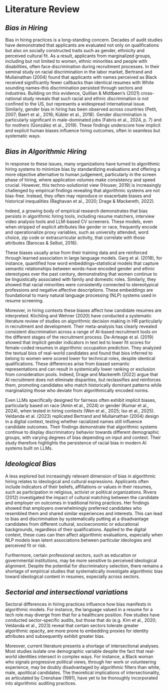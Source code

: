 # **Literature Review**

## *Bias in Hiring*

Bias in hiring practices is a long-standing concern. Decades of audit studies have demonstrated that applicants are evaluated not only on qualifications but also on socially constructed traits such as gender, ethnicity and perceived cultural fit. As a result, applicants from marginalized groups, including but not limited to women, ethnic minorities and people with disabilities, often face discrimination during recruitment processes. In their seminal study on racial discrimination in the labor market, Bertrand and Mullainathan (2004) found that applicants with names perceived as Black received significantly fewer callbacks than identical resumes with White sounding names–this discrimination persisted through sectors and industries. Building on this evidence, Quillian & Midtbøen’s (2021) cross-national study reveals that such racial and ethnic discrimination is not confined to the US, but represents a widespread international issue. Similarly, gender bias in hiring has been observed across countries (Petit, 2007; Baert et al., 2016; Kübler et al., 2018). Gender discrimination is particularly significant in male-dominated jobs (Fabris et al., 2024, p. 7) and for mothers (González et al., 2019). These findings underscore how implicit and explicit human biases influence hiring outcomes, often in seamless but systematic ways. 

## *Bias in Algorithmic Hiring*

In response to these issues, many organizations have turned to algorithmic hiring systems to minimize bias by standardizing evaluations and offering a more objective alternative to human judgement, particularly in the screen phase of hiring, where application volumes make consistency and speed crucial. However, this techno-solutionist view (Houser, 2019) is increasingly challenged by empirical findings revealing that algorithmic systems are not bias-free. Instead, they often may reproduce or exacerbate biases and historical inequalities (Raghavan et al., 2020; Drage & Mackereth, 2022). 

Indeed, a growing body of empirical research demonstrates that bias persists in algorithmic hiring tools, including resume matchers, interview video analysis tools and LLM-based CV screeners. These models, even when stripped of explicit attributes like gender or race, frequently encode and operationalize proxy variables, such as university attended, word choice, zip code or extracurricular activity, that correlate with those attributes (Barocas & Selbst, 2016). 

These biases usually arise from their training data and are reinforced through learned association in large language models. Garg et al. (2018), for instance, quantified how word embeddings–statistical models that capture semantic relationships between words–have encoded gender and ethnic stereotypes over the past century, demonstrating that women continue to be linguistically associated with family and domestic roles. Similarly, they showed that racial minorities were consistently connected to stereotypical professions and negative affective descriptions. These embeddings are foundational to many natural language processing (NLP) systems used in resume screening. 

Moreover, in hiring contexts these biases affect how candidate resumes are interpreted. Köchling and Wehner (2020) have conducted a systematic literature review of studies on algorithmic decision making in HR particularly in recruitment and development. Their meta-analysis has clearly revealed consistent discrimination across a range of AI-based recruitment tools on the different stages of the recruitment process. De-Arteage et al. (2019) showed that implicit gender indicators in text led to lower fit scores for female-coded resumes in algorithmic occupation prediction. They analyzed the textual bios of real-world candidates and found that bios inferred to belong to women were scored lower for technical roles, despite identical qualifications. These differences arise from biased semantic representations and can result in systemically lower ranking or exclusion from consideration pools. Indeed, Drage and Mackereth (2022) argue that AI recruitment does not eliminate disparities, but reclassifies and reinforces them, promoting candidates who match historically dominant patterns while marginalizing those who deviate from algorithmically encoded norms. 

Even LLMs specifically designed for fairness often exhibit implicit biases, particularly based on race (Amin et al., 2024) or gender (Kumar et al., 2024), when tested in hiring contexts (Wen et al., 2025; Iso et al., 2025). Veldanda et al. (2023) replicated Bertrand and Mullainathan (2004) design in a digital context, testing whether racialized names still influence candidate outcomes. Their findings demonstrate that algorithmic systems continue to display discriminatory behavior towards different demographic groups, with varying degrees of bias depending on input and context. Their study therefore highlights the persistence of racial bias in modern AI systems built on LLMs. 

## *Ideological Bias*

A less explored but increasingly relevant dimension of bias in algorithmic hiring relates to ideological and cultural expressions. Applicants often include indicators of their beliefs, affiliations or values in their resumes, such as participation in religious, activist or political organizations. Rivera (2012) investigated the impact of cultural matching between the candidate and employer on outcomes in traditional hiring practices. Her findings showed that employers overwhelmingly preferred candidates who resembled them and shared similar experiences and interests. This can lead to bias and discrimination by systematically putting at a disadvantage candidates from different cultural, socioeconomic or educational backgrounds, regardless of their qualifications. Applied to the digital context, these cues can then affect algorithmic evaluations, especially when NLP models lean latent associations between particular ideologies and perceived fit or risk. 

  

Furthermore, certain professional sectors, such as education or governmental institutions, may be more sensitive to perceived ideological alignment. Despite the potential for discriminatory selection, there remains a shortage of empirical studies that systematically investigate algorithmic bias toward ideological content in resumes, especially across sectors.

  
  

## *Sectorial and intersectional variations*

Sectoral differences in hiring practices influence how bias manifests in algorithmic models. For instance, the language valued in a resume for a tech role may diverge from that for a healthcare position. Few studies have conducted sector-specific audits, but those that do (e.g. Kim et al., 2020; Veldanda et al., 2023) reveal that certain sectors tolerate greater algorithmic opacity, are more prone to embedding proxies for identity attributes and subsequently exhibit greater bias. 

  

Moreover, current literature presents a shortage of intersectional analyses. Most studies isolate one demographic variable despite the fact that real-world identities intersect in complex ways. For instance, a Black woman who signals progressive political views, through her work or volunteering experience, may be doubly disadvantaged by algorithmic filters than white, male, apolitical candidates. The theoretical implications of intersectionality, as articulated by Crenshaw (1991), have yet to be thoroughly incorporated into algorithmic auditing practices.